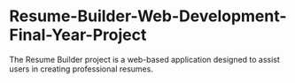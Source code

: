 # Resume-Builder-Web-Development-Final-Year-Project
The Resume Builder project is a web-based application designed to assist users in creating professional resumes.
